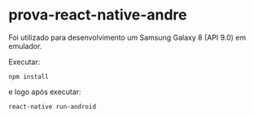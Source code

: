 # prova-react-native-andre

Foi utilizado para desenvolvimento um Samsung Galaxy 8 (API 9.0) em emulador.

Executar:
``` 
npm install
```
e logo após executar:
```
react-native run-android
```

